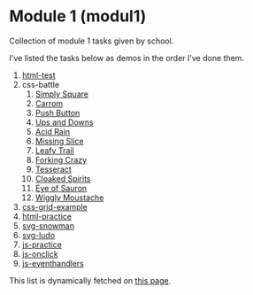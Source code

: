 # Module 1 (modul1)

Collection of module 1 tasks given by school.

I've listed the tasks below as demos in the order I've done them.

[comment]: # "parse.start"

1. [html-test](https://invokuu.github.io/modul1/html-test/)
2. css-battle
   1. [Simply Square](https://invokuu.github.io/modul1/css-battle/1-simply-square.html)
   2. [Carrom](https://invokuu.github.io/modul1/css-battle/2-carrom.html)
   3. [Push Button](https://invokuu.github.io/modul1/css-battle/3-push-button.html)
   4. [Ups and Downs](https://invokuu.github.io/modul1/css-battle/4-ups-n-downs.html)
   5. [Acid Rain](https://invokuu.github.io/modul1/css-battle/5-acid-rain.html)
   6. [Missing Slice](https://invokuu.github.io/modul1/css-battle/6-missing-slice.html)
   7. [Leafy Trail](https://invokuu.github.io/modul1/css-battle/7-leafy-trail.html)
   8. [Forking Crazy](https://invokuu.github.io/modul1/css-battle/8-forking-crazy.html)
   9. [Tesseract](https://invokuu.github.io/modul1/css-battle/9-tesseract.html)
   10. [Cloaked Spirits](https://invokuu.github.io/modul1/css-battle/10-cloaked-spirits.html)
   11. [Eye of Sauron](https://invokuu.github.io/modul1/css-battle/11-eye-of-sauron.html)
   12. [Wiggly Moustache](https://invokuu.github.io/modul1/css-battle/12-wiggly-moustache.html)
3. [css-grid-example](https://invokuu.github.io/modul1/css-grid-example/)
4. [html-practice](https://invokuu.github.io/modul1/html-practice/)
5. [svg-snowman](https://invokuu.github.io/modul1/svg-snowman/)
6. [svg-ludo](https://invokuu.github.io/modul1/svg-ludo/)
7. [js-practice](https://invokuu.github.io/modul1/js-practice/)
8. [js-onclick](https://invokuu.github.io/modul1/js-onclick/)
9. [js-eventhandlers](https://invokuu.github.io/modul1/js-eventhandlers/)

[comment]: # "parse.stop"

This list is dynamically fetched on [this page](https://invokuu.github.io/modul1/).
